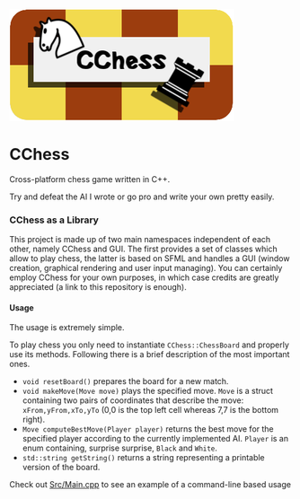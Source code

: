 ![](https://github.com/AndreaLu/CChess/blob/master/cchess.png?raw=true)
# CChess
Cross-platform chess game written in C++.

Try and defeat the AI I wrote or go pro and write your own pretty easily.

### CChess as a Library

This project is made up of two main namespaces independent of each other, namely CChess and GUI. The first provides a set of classes which allow to play chess, the latter is based on SFML and handles a GUI (window creation, graphical rendering and user input managing). You can certainly employ CChess for your own purposes, in which case credits are greatly appreciated (a link to this repository is enough).

#### Usage
The usage is extremely simple.

To play chess you only need to instantiate `CChess::ChessBoard` and properly use its methods. Following there is a brief description of the most important ones.
- `void resetBoard()` prepares the board for a new match.
- `void makeMove(Move move)` plays the specified move. `Move` is a struct containing two pairs of coordinates that describe the move: `xFrom,yFrom,xTo,yTo` (0,0 is the top left cell whereas 7,7 is the bottom right).
- `Move computeBestMove(Player player)` returns the best move for the specified player according to the currently implemented AI. `Player` is an enum containing, surprise surprise, `Black` and `White`.
- `std::string getString()` returns a string representing a printable version of the board.

Check out [Src/Main.cpp](https://github.com/AndreaLu/CChess/blob/master/Src/Main.cpp#L19) to see an example of a command-line based usage
